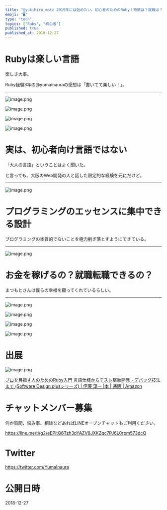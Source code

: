 ```yaml
---
title: "@yukihiro_matz 2019年には始めたい。初心者のためのRuby！特徴は？就職は？どんなプログラミング言語？ Ruby の父 #"
emoji: "🖥"
type: "tech"
topics: ["Ruby", "初心者"]
published: true
published_at: 2018-12-27
---
```


# Rubyは楽しい言語

楽しさ大事。

Ruby経験3年の@yumainauraの感想は「書いてて楽しい！」。


---

![image.png](https://qiita-image-store.s3.amazonaws.com/0/89618/099b4c5d-7266-0f82-6328-c5b4f686932e.png)

![image.png](https://qiita-image-store.s3.amazonaws.com/0/89618/10f409de-6f00-d578-8e8e-0cb7ce8b4d78.png)

![image.png](https://qiita-image-store.s3.amazonaws.com/0/89618/c205de8f-5891-fcb3-3c44-6939d58a6456.png)

![image.png](https://qiita-image-store.s3.amazonaws.com/0/89618/74640eb0-4d01-d70a-1f59-8a63d4a1e656.png)

# 実は、初心者向け言語ではない


「大人の言語」ということはよく聞いた。

と言っても、大阪のWeb開発の人と話した限定的な経験を元にだけど。


---

![image.png](https://qiita-image-store.s3.amazonaws.com/0/89618/0ae8fa67-ce1d-15d7-b397-0a93609d9a72.png)

# プログラミングのエッセンスに集中できる設計


プログラミングの本質的でないことを極力削ぎ落とすようにできている。

---

![image.png](https://qiita-image-store.s3.amazonaws.com/0/89618/38dca0bf-34c3-e0a0-f686-8652532c52bf.png)

# お金を稼げるの？就職転職できるの？


まつもとさんは僕らの幸福を願ってくれているらしい。

---

![image.png](https://qiita-image-store.s3.amazonaws.com/0/89618/598c27a2-14d3-99c2-6983-6699d185ffa8.png)

![image.png](https://qiita-image-store.s3.amazonaws.com/0/89618/0e17aee9-b90a-d410-ffe6-a38bae8319f8.png)

![image.png](https://qiita-image-store.s3.amazonaws.com/0/89618/154ee283-354f-15d2-5cb1-d023ae8a500c.png)

![image.png](https://qiita-image-store.s3.amazonaws.com/0/89618/a4e79521-aaaa-3718-fe44-7328ba16072c.png)

# 出展


![image.png](https://qiita-image-store.s3.amazonaws.com/0/89618/93a8e594-ad78-5160-3554-f318637bbb01.png)

[プロを目指す人のためのRuby入門 言語仕様からテスト駆動開発・デバッグ技法まで (Software Design plusシリーズ) | 伊藤 淳一 |本 | 通販 | Amazon](https://www.amazon.co.jp/%E3%83%97%E3%83%AD%E3%82%92%E7%9B%AE%E6%8C%87%E3%81%99%E4%BA%BA%E3%81%AE%E3%81%9F%E3%82%81%E3%81%AERuby%E5%85%A5%E9%96%80-%E8%A8%80%E8%AA%9E%E4%BB%95%E6%A7%98%E3%81%8B%E3%82%89%E3%83%86%E3%82%B9%E3%83%88%E9%A7%86%E5%8B%95%E9%96%8B%E7%99%BA%E3%83%BB%E3%83%87%E3%83%90%E3%83%83%E3%82%B0%E6%8A%80%E6%B3%95%E3%81%BE%E3%81%A7-Software-Design-plus%E3%82%B7%E3%83%AA%E3%83%BC%E3%82%BA/dp/4774193976)








<!-- Update From Qiita API -->

# チャットメンバー募集


何か質問、悩み事、相談などあればLINEオープンチャットもご利用ください。

https://line.me/ti/g2/eEPltQ6Tzh3pYAZV8JXKZqc7PJ6L0rpm573dcQ





# Twitter


https://twitter.com/YumaInaura


<!-- Update From Qiita API -->



# 公開日時

2018-12-27

